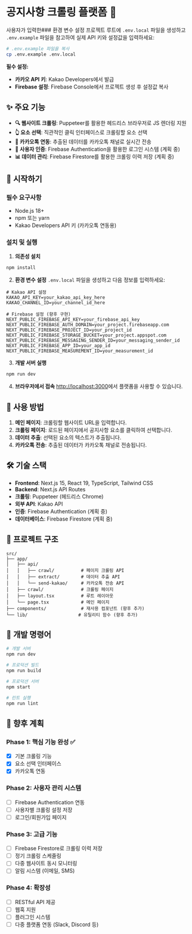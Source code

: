 # 공지사항 크롤링 플랫폼 📰

사용자가 입력한### 환경 변수 설정
프로젝트 루트에 `.env.local` 파일을 생성하고 `.env.example` 파일을 참고하여 실제 API 키와 설정값을 입력하세요:

```bash
# .env.example 파일을 복사
cp .env.example .env.local
```

**필수 설정:**
- **카카오 API 키**: Kakao Developers에서 발급
- **Firebase 설정**: Firebase Console에서 프로젝트 생성 후 설정값 복사


## ✨ 주요 기능

- **🔍 웹사이트 크롤링**: Puppeteer를 활용한 헤드리스 브라우저로 JS 렌더링 지원
- **👆 요소 선택**: 직관적인 클릭 인터페이스로 크롤링할 요소 선택
- **📱 카카오톡 연동**: 추출된 데이터를 카카오톡 채널로 실시간 전송
- **🔐 사용자 인증**: Firebase Authentication을 활용한 로그인 시스템 (계획 중)
- **📊 데이터 관리**: Firebase Firestore를 활용한 크롤링 이력 저장 (계획 중)

## 🚀 시작하기

### 필수 요구사항

- Node.js 18+
- npm 또는 yarn
- Kakao Developers API 키 (카카오톡 연동용)

### 설치 및 실행

1. **의존성 설치**
```bash
npm install
```

2. **환경 변수 설정**
`.env.local` 파일을 생성하고 다음 정보를 입력하세요:
```env
# Kakao API 설정
KAKAO_API_KEY=your_kakao_api_key_here
KAKAO_CHANNEL_ID=your_channel_id_here

# Firebase 설정 (향후 구현)
NEXT_PUBLIC_FIREBASE_API_KEY=your_firebase_api_key
NEXT_PUBLIC_FIREBASE_AUTH_DOMAIN=your_project.firebaseapp.com
NEXT_PUBLIC_FIREBASE_PROJECT_ID=your_project_id
NEXT_PUBLIC_FIREBASE_STORAGE_BUCKET=your_project.appspot.com
NEXT_PUBLIC_FIREBASE_MESSAGING_SENDER_ID=your_messaging_sender_id
NEXT_PUBLIC_FIREBASE_APP_ID=your_app_id
NEXT_PUBLIC_FIREBASE_MEASUREMENT_ID=your_measurement_id
```

3. **개발 서버 실행**
```bash
npm run dev
```

4. **브라우저에서 접속**
[http://localhost:3000](http://localhost:3000)에서 플랫폼을 사용할 수 있습니다.

## 📖 사용 방법

1. **메인 페이지**: 크롤링할 웹사이트 URL을 입력합니다.
2. **크롤링 페이지**: 로드된 페이지에서 공지사항 요소를 클릭하여 선택합니다.
3. **데이터 추출**: 선택된 요소의 텍스트가 추출됩니다.
4. **카카오톡 전송**: 추출된 데이터가 카카오톡 채널로 전송됩니다.

## 🛠️ 기술 스택

- **Frontend**: Next.js 15, React 19, TypeScript, Tailwind CSS
- **Backend**: Next.js API Routes
- **크롤링**: Puppeteer (헤드리스 Chrome)
- **외부 API**: Kakao API
- **인증**: Firebase Authentication (계획 중)
- **데이터베이스**: Firebase Firestore (계획 중)

## 📁 프로젝트 구조

```
src/
├── app/
│   ├── api/
│   │   ├── crawl/          # 페이지 크롤링 API
│   │   ├── extract/        # 데이터 추출 API
│   │   └── send-kakao/     # 카카오톡 전송 API
│   ├── crawl/              # 크롤링 페이지
│   ├── layout.tsx          # 루트 레이아웃
│   └── page.tsx            # 메인 페이지
├── components/             # 재사용 컴포넌트 (향후 추가)
└── lib/                   # 유틸리티 함수 (향후 추가)
```

## 🔧 개발 명령어

```bash
# 개발 서버
npm run dev

# 프로덕션 빌드
npm run build

# 프로덕션 서버
npm start

# 린트 실행
npm run lint
```


## 🔮 향후 계획

### Phase 1: 핵심 기능 완성 ✅
- [x] 기본 크롤링 기능
- [x] 요소 선택 인터페이스
- [x] 카카오톡 연동

### Phase 2: 사용자 관리 시스템
- [ ] Firebase Authentication 연동
- [ ] 사용자별 크롤링 설정 저장
- [ ] 로그인/회원가입 페이지

### Phase 3: 고급 기능
- [ ] Firebase Firestore로 크롤링 이력 저장
- [ ] 정기 크롤링 스케줄링
- [ ] 다중 웹사이트 동시 모니터링
- [ ] 알림 시스템 (이메일, SMS)

### Phase 4: 확장성
- [ ] RESTful API 제공
- [ ] 웹훅 지원
- [ ] 플러그인 시스템
- [ ] 다중 플랫폼 연동 (Slack, Discord 등)
